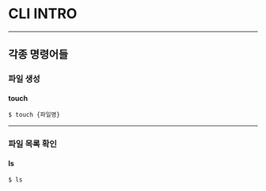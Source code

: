 # CLI INTRO

---

## 각종 명령어들

### 파일 생성

#### touch

```bash
$ touch {파일명}
```

---

### 파일 목록 확인

#### ls

```bash
$ ls
```

